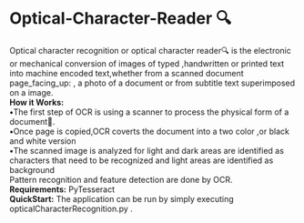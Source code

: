 # Optical-Character-Reader :mag:
Optical character recognition or optical character reader:mag: is the electronic or mechanical conversion of images of typed ,handwritten or printed text into machine encoded text,whether from a scanned document page_facing_up: ,
a photo of a document or from subtitle text superimposed on a image.<br>
<b>How it Works:</b><br>
<b>•</b>The first step of OCR is using a scanner to process the physical form of a document:page_facing_up:.<br>
<b>•</b>Once page is copied,OCR coverts the document into a two color ,or black and white version<br>
<b>•</b>The scanned image is analyzed for light and dark areas are identified as characters that need to be recognized and light areas are identified as background<br>
Pattern recognition and feature detection are done by OCR.<br>
<b>Requirements:</b> PyTesseract <br>
<b>QuickStart:</b>  The application can be run by simply executing opticalCharacterRecognition.py .





